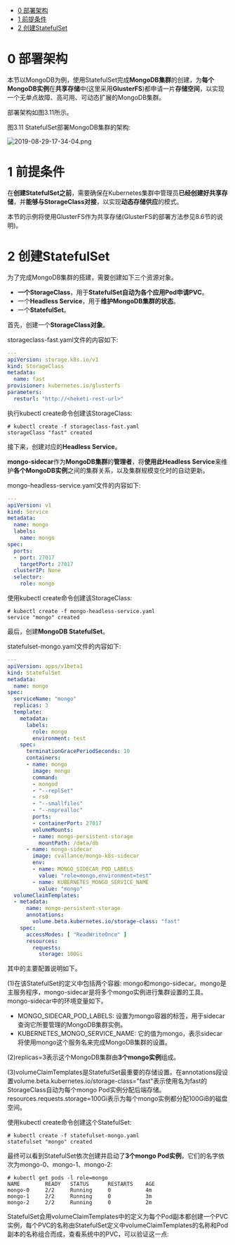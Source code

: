 
<!-- @import "[TOC]" {cmd="toc" depthFrom=1 depthTo=6 orderedList=false} -->

<!-- code_chunk_output -->

- [0 部署架构](#0-部署架构)
- [1 前提条件](#1-前提条件)
- [2 创建StatefulSet](#2-创建statefulset)

<!-- /code_chunk_output -->

# 0 部署架构

本节以MongoDB为例，使用StatefulSet完成**MongoDB集群**的创建，为**每个MongoDB实例**在**共享存储**中(这里采用**GlusterFS**)都申请一片**存储空间**，以实现一个无单点故障、高可用、可动态扩展的MongoDB集群。

部署架构如图3.11所示。

图3.11 StatefulSet部署MongoDB集群的架构:

![2019-08-29-17-34-04.png](./images/2019-08-29-17-34-04.png)

# 1 前提条件

在**创建StatefulSet之前**，需要确保在Kubernetes集群中管理员**已经创建好共享存储**，并**能够与StorageClass对接**，以实现**动态存储供应**的模式。

本节的示例将使用GlusterFS作为共享存储(GlusterFS的部署方法参见8.6节的说明)。

# 2 创建StatefulSet

为了完成MongoDB集群的搭建，需要创建如下三个资源对象。

- **一个StorageClass**，用于**StatefulSet自动为各个应用Pod申请PVC**。
- 一个**Headless Service**，用于**维护MongoDB集群的状态**。
- 一个**StatefulSet**。

首先，创建一个**StorageClass对象**。

storageclass\-fast.yaml文件的内容如下: 

```yaml
---
apiVersion: storage.k8s.io/v1
kind: StorageClass
metadata:
  name: fast
provisioner: kubernetes.io/glusterfs
parameters:
  resturl: "http://<heketi-rest-url>"
```

执行kubectl create命令创建该StorageClass: 

```
# kubectl create -f storageclass-fast.yaml
storageClass "fast" created
```

接下来，创建对应的**Headless Service**。

**mongo\-sidecar**作为**MongoDB集群**的**管理者**，将**使用此Headless Service**来维护**各个MongoDB实例**之间的集群关系，以及集群规模变化时的自动更新。

mongo\-headless\-service.yaml文件的内容如下: 

```yaml
---
apiVersion: v1
kind: Service
metadata:
  name: mongo
  labels:
    name: mongo
spec:
  ports:
  - port: 27017
    targetPort: 27017
  clusterIP: None
  selector:
    role: mongo
```

使用kubectl create命令创建该StorageClass: 

```
# kubectl create -f mongo-headless-service.yaml
service "mongo" created
```

最后，创建**MongoDB StatefulSet**。

statefulset\-mongo.yaml文件的内容如下: 

```yaml
---
apiVersion: apps/v1beta1
kind: StatefulSet
metadata:
  name: mongo
spec:
  serviceName: "mongo"
  replicas: 3
  template:
    metadata:
      labels:
        role: mongo
        environment: test
    spec:
      terminationGracePeriodSeconds: 10
      containers:
      - name: mongo
        image: mongo
        command:
        - mongod
        - "--replSet"
        - rs0
        - "--smallfiles"
        - "--noprealloc"
        ports:
        - containerPort: 27017
        volumeMounts:
        - name: mongo-persistent-storage
          mountPath: /data/db
      - name: mongo-sidecar
        image: cvallance/mongo-k8s-sidecar
        env:
        - name: MONGO_SIDECAR_POD_LABELS
          value: "role=mongo,environment=test"
        - name: KUBERNETES_MONGO_SERVICE_NAME
          value: "mongo"
  volumeClaimTemplates:
  - metadata:
      name: mongo-persistent-storage
      annotations:
        volume.beta.kubernetes.io/storage-class: "fast"
    spec:
      accessModes: [ "ReadWriteOnce" ]
      resources:
        requests:
          storage: 100Gi
```

其中的主要配置说明如下。

(1)在该StatefulSet的定义中包括两个容器: mongo和mongo\-sidecar。mongo是主服务程序，mongo\-sidecar是将多个mongo实例进行集群设置的工具。mongo\-sidecar中的环境变量如下。

- MONGO\_SIDECAR\_POD\_LABELS: 设置为mongo容器的标签，用于sidecar查询它所要管理的MongoDB集群实例。
- KUBERNETES\_MONGO\_SERVICE\_NAME: 它的值为mongo，表示sidecar将使用mongo这个服务名来完成MongoDB集群的设置。

(2)replicas=3表示这个MongoDB集群由**3个mongo实例**组成。

(3)volumeClaimTemplates是StatefulSet最重要的存储设置。在annotations段设置volume.beta.kubernetes.io/storage-class="fast"表示使用名为fast的StorageClass自动为每个mongo Pod实例分配后端存储。resources.requests.storage=100Gi表示为每个mongo实例都分配100GiB的磁盘空间。

使用kubectl create命令创建这个StatefulSet: 

```
# kubectl create -f statefulset-mongo.yaml
statefulset "mongo" created
```

最终可以看到StatefulSet依次创建并启动了**3个mongo Pod实例**，它们的名字依次为mongo\-0、mongo\-1、mongo\-2: 

```
# kubectl get pods -l role=mongo
NAME        READY   STATUS      RESTARTS    AGE
mongo-0     2/2     Running     0           4m
mongo-1     2/2     Running     0           3m
mongo-2     2/2     Running     0           2m
```

StatefulSet会用volumeClaimTemplates中的定义为每个Pod副本都创建一个PVC实例，每个PVC的名称由StatefulSet定义中volumeClaimTemplates的名称和Pod副本的名称组合而成，查看系统中的PVC，可以验证这一点: 
